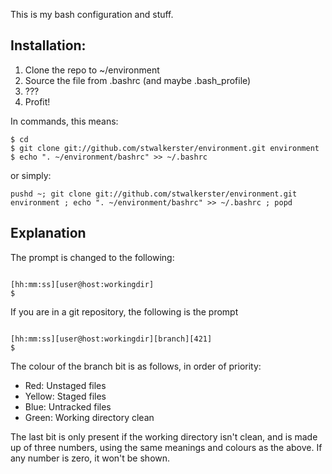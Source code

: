 This is my bash configuration and stuff.

## Installation: ##

1. Clone the repo to ~/environment
1. Source the file from .bashrc (and maybe .bash_profile)
1. ???
1. Profit!

In commands, this means:

```
$ cd
$ git clone git://github.com/stwalkerster/environment.git environment
$ echo ". ~/environment/bashrc" >> ~/.bashrc
```

or simply:
```
pushd ~; git clone git://github.com/stwalkerster/environment.git environment ; echo ". ~/environment/bashrc" >> ~/.bashrc ; popd
```

## Explanation ##

The prompt is changed to the following:

```

[hh:mm:ss][user@host:workingdir]
$
```

If you are in a git repository, the following is the prompt

```

[hh:mm:ss][user@host:workingdir][branch][421]
$
```

The colour of the branch bit is as follows, in order of priority:

* Red: Unstaged files
* Yellow: Staged files
* Blue: Untracked files
* Green: Working directory clean

The last bit is only present if the working directory isn't clean, and is made up of three numbers, using the same meanings and colours as the above. If any number is zero, it won't be shown.
